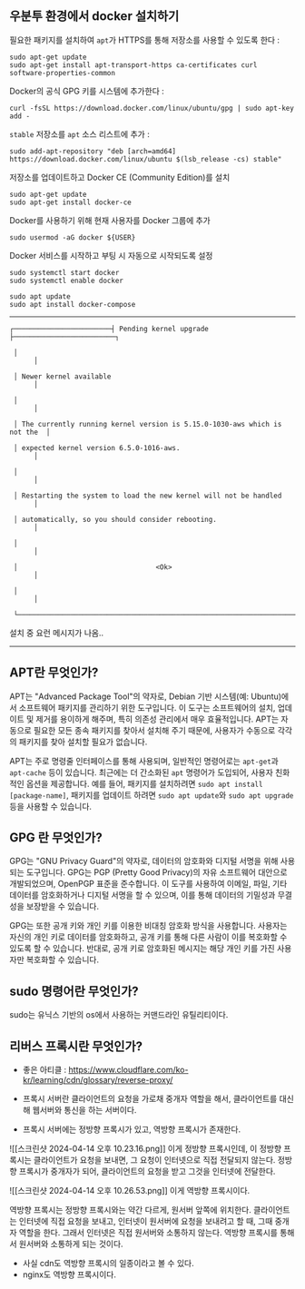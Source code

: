 
## 우분투 환경에서 docker 설치하기 

필요한 패키지를 설치하여 `apt`가 HTTPS를 통해 저장소를 사용할 수 있도록 한다 : 
```
sudo apt-get update
sudo apt-get install apt-transport-https ca-certificates curl software-properties-common
```


Docker의 공식 GPG 키를 시스템에 추가한다 : 
```
curl -fsSL https://download.docker.com/linux/ubuntu/gpg | sudo apt-key add -
```


`stable` 저장소를 `apt` 소스 리스트에 추가 : 
```
sudo add-apt-repository "deb [arch=amd64] https://download.docker.com/linux/ubuntu $(lsb_release -cs) stable"
```

저장소를 업데이트하고 Docker CE (Community Edition)를 설치
```
sudo apt-get update
sudo apt-get install docker-ce
```

Docker를 사용하기 위해 현재 사용자를 Docker 그룹에 추가
```
sudo usermod -aG docker ${USER}
```

Docker 서비스를 시작하고 부팅 시 자동으로 시작되도록 설정
```
sudo systemctl start docker
sudo systemctl enable docker
```


```
sudo apt update
sudo apt install docker-compose
```


---
```
┌────────────────────────┤ Pending kernel upgrade ├─────────────────────────┐

 │                                                                           │ 

 │ Newer kernel available                                                    │ 

 │                                                                           │ 

 │ The currently running kernel version is 5.15.0-1030-aws which is not the  │ 

 │ expected kernel version 6.5.0-1016-aws.                                   │ 

 │                                                                           │ 

 │ Restarting the system to load the new kernel will not be handled          │ 

 │ automatically, so you should consider rebooting.                          │ 

 │                                                                           │ 

 │                                  <Ok>                                     │ 

 │                                                                           │ 

 └───────────────────────────────────────────────────────────────────────────┘
```

설치 중 요런 메시지가 나옴.. 




---

## APT란 무엇인가? 

APT는 "Advanced Package Tool"의 약자로, Debian 기반 시스템(예: Ubuntu)에서 소프트웨어 패키지를 관리하기 위한 도구입니다. 이 도구는 소프트웨어의 설치, 업데이트 및 제거를 용이하게 해주며, 특히 의존성 관리에서 매우 효율적입니다. APT는 자동으로 필요한 모든 종속 패키지를 찾아서 설치해 주기 때문에, 사용자가 수동으로 각각의 패키지를 찾아 설치할 필요가 없습니다.

APT는 주로 명령줄 인터페이스를 통해 사용되며, 일반적인 명령어로는 `apt-get`과 `apt-cache` 등이 있습니다. 최근에는 더 간소화된 `apt` 명령어가 도입되어, 사용자 친화적인 옵션을 제공합니다. 예를 들어, 패키지를 설치하려면 `sudo apt install [package-name]`, 패키지를 업데이트 하려면 `sudo apt update`와 `sudo apt upgrade` 등을 사용할 수 있습니다.


## GPG 란 무엇인가? 

GPG는 "GNU Privacy Guard"의 약자로, 데이터의 암호화와 디지털 서명을 위해 사용되는 도구입니다. GPG는 PGP (Pretty Good Privacy)의 자유 소프트웨어 대안으로 개발되었으며, OpenPGP 표준을 준수합니다. 이 도구를 사용하여 이메일, 파일, 기타 데이터를 암호화하거나 디지털 서명을 할 수 있으며, 이를 통해 데이터의 기밀성과 무결성을 보장받을 수 있습니다.

GPG는 또한 공개 키와 개인 키를 이용한 비대칭 암호화 방식을 사용합니다. 사용자는 자신의 개인 키로 데이터를 암호화하고, 공개 키를 통해 다른 사람이 이를 복호화할 수 있도록 할 수 있습니다. 반대로, 공개 키로 암호화된 메시지는 해당 개인 키를 가진 사용자만 복호화할 수 있습니다.


## sudo 명령어란 무엇인가? 

sudo는 유닉스 기반의 os에서 사용하는 커맨드라인 유틸리티이다. 


## 리버스 프록시란 무엇인가? 

- 좋은 아티클 : https://www.cloudflare.com/ko-kr/learning/cdn/glossary/reverse-proxy/ 

- 프록시 서버란 클라이언트의 요청을 가로채 중개자 역할을 해서, 클라이언트를 대신해 웹서버와 통신을 하는 서버이다. 
- 프록시 서버에는 정방향 프록시가 있고, 역방향 프록시가 존재한다.

![[스크린샷 2024-04-14 오후 10.23.16.png]]
이게 정방향 프록시인데, 이 정방향 프록시는 클라이언트가 요청을 보내면, 그 요청이 인터넷으로 직접 전달되지 않는다. 정방향 프록시가 중개자가 되어, 클라이언트의 요청을 받고 그것을 인터넷에 전달한다.



![[스크린샷 2024-04-14 오후 10.26.53.png]]
이게 역방향 프록시이다. 

역방향 프록시는 정방향 프록시와는 약간 다르게, 원서버 앞쪽에 위치한다. 클라이언트는 인터넷에 직접 요청을 보내고, 인터넷이 원서버에 요청을 보내려고 할 때, 그때 중개자 역할을 한다. 그래서 인터넷은 직접 원서버와 소통하지 않는다. 역방향 프록시를 통해서 원서버와 소통하게 되는 것이다.


- 사실 cdn도 역방향 프록시의 일종이라고 볼 수 있다.
- nginx도 역방향 프록시이다.


